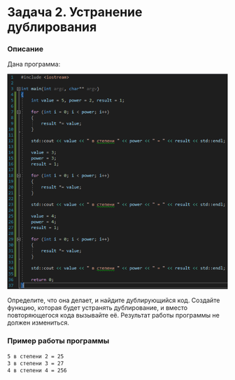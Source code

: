 # Задача 2. Устранение дублирования

### Описание
Дана программа:

![Программа](./program.png)

Определите, что она делает, и найдите дублирующийся код. Создайте функцию, которая будет устранять дублирование, и вместо повторяющегося кода вызывайте её. Результат работы программы не должен измениться.

### Пример работы программы
```
5 в степени 2 = 25
3 в степени 3 = 27
4 в степени 4 = 256
```

